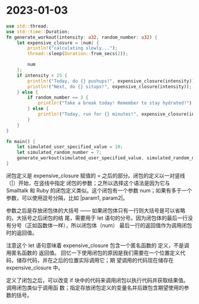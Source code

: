 # 2023-01-03

```rust
use std::thread;
use std::time::Duration;
fn generate_workout(intensity: u32, random_number: u32) {
    let expensive_closure = |num| {
        println!("calculating slowly...");
        thread::sleep(Duration::from_secs(2));

        num
    };
    if intensity < 25 {
        println!("Today, do {} pushups!", expensive_closure(intensity));
        println!("Next, do {} situps!", expensive_closure(intensity));
    } else {
        if random_number == 3 {
            println!("Take a break today! Remember to stay hydrated!");
        } else {
            println!("Today, run for {} minutes!", expensive_closure(intensity));
        }
    }
}

fn main() {
    let simulated_user_specified_value = 10;
    let simulated_random_number = 7;
    generate_workout(simulated_user_specified_value, simulated_random_number);
}
```

闭包定义是 expensive_closure 赋值的 = 之后的部分。闭包的定义以一对竖线（|）开始，在竖线中指定 闭包的参数；之所以选择这个语法是因为它与 Smalltalk 和 Ruby 的闭包定义类似。这个闭包有一个参数 num；如果有多于一个参数，可以使用逗号分隔，比如 |param1, param2|。

参数之后是存放闭包体的大括号 —— 如果闭包体只有一行则大括号是可以省略的。大括号之后闭包的结 尾，需要用于 let 语句的分号。因为闭包体的最后一行没有分号（正如函数体一样），所以闭包体（num） 最后一行的返回值作为调用闭包时的返回值。

注意这个 let 语句意味着 expensive_closure 包含一个匿名函数的 定义，不是调用匿名函数的 返回值。 回忆一下使用闭包的原因是我们需要在一个位置定义代码，储存代码，并在之后的位置实际调用它；期 望调用的代码现在储存在 expensive_closure 中。

定义了闭包之后，可以改变 if 块中的代码来调用闭包以执行代码并获取结果值。调用闭包类似于调用函 数；指定存放闭包定义的变量名并后跟包含期望使用的参数的括号。
